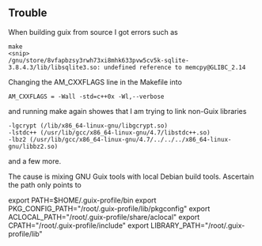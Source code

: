 ## Trouble

When building guix from source I got errors such as

    make
    <snip>
    /gnu/store/8vfapbzsy3rwh73xi8mhk633pvw5cv5k-sqlite-3.8.4.3/lib/libsqlite3.so: undefined reference to memcpy@GLIBC_2.14

Changing the AM_CXXFLAGS line in the Makefile into

    AM_CXXFLAGS = -Wall -std=c++0x -Wl,--verbose
    
and running make again showes that I am trying to link non-Guix libraries

    -lgcrypt (/lib/x86_64-linux-gnu/libgcrypt.so)
    -lstdc++ (/usr/lib/gcc/x86_64-linux-gnu/4.7/libstdc++.so)
    -lbz2 (/usr/lib/gcc/x86_64-linux-gnu/4.7/../../../x86_64-linux-gnu/libbz2.so)

and a few more. 

The cause is mixing GNU Guix tools with local Debian build tools. Ascertain
the path only points to 

export PATH=$HOME/.guix-profile/bin
export PKG_CONFIG_PATH="/root/.guix-profile/lib/pkgconfig"
export ACLOCAL_PATH="/root/.guix-profile/share/aclocal"
export CPATH="/root/.guix-profile/include"
export LIBRARY_PATH="/root/.guix-profile/lib"




